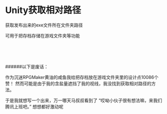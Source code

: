 # Unity获取相对路径

获取发布出来的exe文件所在文件夹路径

可用于把存档存储在游戏文件夹等功能

</br></br></br>

######以下是废话：

作为沉迷RPGMaker黄油的咸鱼我给把存档放在游戏文件夹里的设计点10086个赞！
然而可能是由于我的含盐量遮挡了我的视线，我没找到获取相对路径的方法。

于是我就想写一个出来，万一哪天马叔叔看到了 “哎呦小伙子很有想法嘛，来我们腾讯上班吧。” 想想都好激动呢
